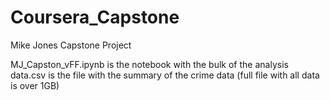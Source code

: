 # Coursera_Capstone
Mike Jones Capstone Project

MJ_Capston_vFF.ipynb is the notebook with the bulk of the analysis
data.csv is the file with the summary of the crime data (full file with all data is over 1GB)
